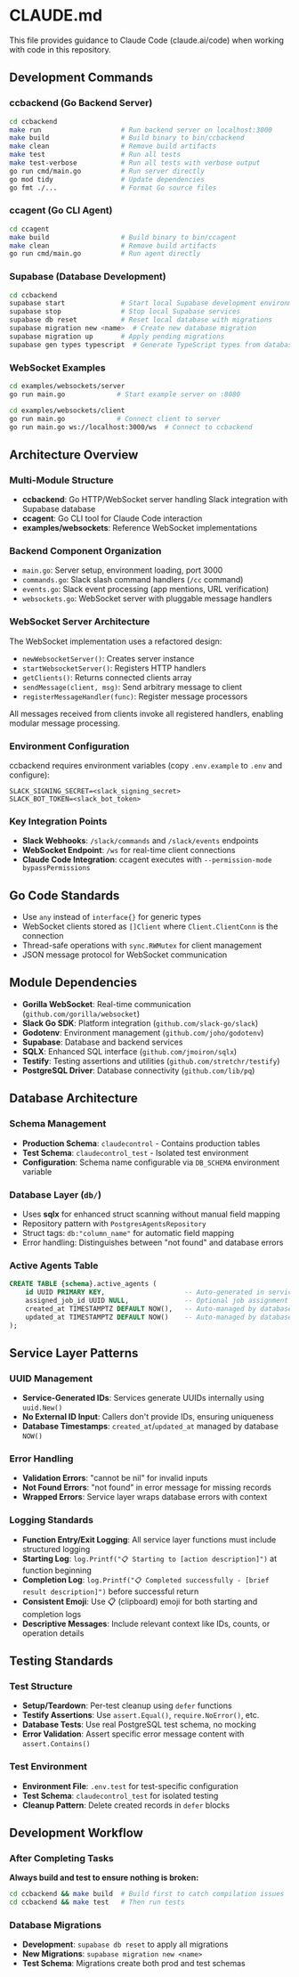 # CLAUDE.md

This file provides guidance to Claude Code (claude.ai/code) when working with code in this repository.

## Development Commands

### ccbackend (Go Backend Server)
```bash
cd ccbackend
make run                    # Run backend server on localhost:3000
make build                  # Build binary to bin/ccbackend
make clean                  # Remove build artifacts
make test                   # Run all tests
make test-verbose           # Run all tests with verbose output
go run cmd/main.go          # Run server directly
go mod tidy                 # Update dependencies
go fmt ./...                # Format Go source files
```

### ccagent (Go CLI Agent)
```bash
cd ccagent
make build                  # Build binary to bin/ccagent
make clean                  # Remove build artifacts
go run cmd/main.go          # Run agent directly
```

### Supabase (Database Development)
```bash
cd ccbackend
supabase start              # Start local Supabase development environment
supabase stop               # Stop local Supabase services
supabase db reset           # Reset local database with migrations
supabase migration new <name>  # Create new database migration
supabase migration up       # Apply pending migrations
supabase gen types typescript  # Generate TypeScript types from database schema
```

### WebSocket Examples
```bash
cd examples/websockets/server
go run main.go             # Start example server on :8080

cd examples/websockets/client  
go run main.go             # Connect client to server
go run main.go ws://localhost:3000/ws  # Connect to ccbackend
```

## Architecture Overview

### Multi-Module Structure
- **ccbackend**: Go HTTP/WebSocket server handling Slack integration with Supabase database
- **ccagent**: Go CLI tool for Claude Code interaction
- **examples/websockets**: Reference WebSocket implementations

### Backend Component Organization
- `main.go`: Server setup, environment loading, port 3000
- `commands.go`: Slack slash command handlers (`/cc` command)
- `events.go`: Slack event processing (app mentions, URL verification)  
- `websockets.go`: WebSocket server with pluggable message handlers

### WebSocket Server Architecture
The WebSocket implementation uses a refactored design:
- `newWebsocketServer()`: Creates server instance
- `startWebsocketServer()`: Registers HTTP handlers
- `getClients()`: Returns connected clients array
- `sendMessage(client, msg)`: Send arbitrary message to client
- `registerMessageHandler(func)`: Register message processors

All messages received from clients invoke all registered handlers, enabling modular message processing.

### Environment Configuration
ccbackend requires environment variables (copy `.env.example` to `.env` and configure):
```
SLACK_SIGNING_SECRET=<slack_signing_secret>
SLACK_BOT_TOKEN=<slack_bot_token>
```

### Key Integration Points
- **Slack Webhooks**: `/slack/commands` and `/slack/events` endpoints
- **WebSocket Endpoint**: `/ws` for real-time client connections
- **Claude Code Integration**: ccagent executes with `--permission-mode bypassPermissions`

## Go Code Standards
- Use `any` instead of `interface{}` for generic types
- WebSocket clients stored as `[]Client` where `Client.ClientConn` is the connection
- Thread-safe operations with `sync.RWMutex` for client management
- JSON message protocol for WebSocket communication

## Module Dependencies
- **Gorilla WebSocket**: Real-time communication (`github.com/gorilla/websocket`)
- **Slack Go SDK**: Platform integration (`github.com/slack-go/slack`)
- **Godotenv**: Environment management (`github.com/joho/godotenv`)
- **Supabase**: Database and backend services
- **SQLX**: Enhanced SQL interface (`github.com/jmoiron/sqlx`)
- **Testify**: Testing assertions and utilities (`github.com/stretchr/testify`)
- **PostgreSQL Driver**: Database connectivity (`github.com/lib/pq`)

## Database Architecture

### Schema Management
- **Production Schema**: `claudecontrol` - Contains production tables
- **Test Schema**: `claudecontrol_test` - Isolated test environment
- **Configuration**: Schema name configurable via `DB_SCHEMA` environment variable

### Database Layer (`db/`)
- Uses **sqlx** for enhanced struct scanning without manual field mapping
- Repository pattern with `PostgresAgentsRepository`
- Struct tags: `db:"column_name"` for automatic field mapping
- Error handling: Distinguishes between "not found" and database errors

### Active Agents Table
```sql
CREATE TABLE {schema}.active_agents (
    id UUID PRIMARY KEY,                    -- Auto-generated in service layer
    assigned_job_id UUID NULL,              -- Optional job assignment
    created_at TIMESTAMPTZ DEFAULT NOW(),   -- Auto-managed by database
    updated_at TIMESTAMPTZ DEFAULT NOW()    -- Auto-managed by database
);
```

## Service Layer Patterns

### UUID Management
- **Service-Generated IDs**: Services generate UUIDs internally using `uuid.New()`
- **No External ID Input**: Callers don't provide IDs, ensuring uniqueness
- **Database Timestamps**: `created_at`/`updated_at` managed by database `NOW()`

### Error Handling
- **Validation Errors**: "cannot be nil" for invalid inputs
- **Not Found Errors**: "not found" in error message for missing records
- **Wrapped Errors**: Service layer wraps database errors with context

### Logging Standards
- **Function Entry/Exit Logging**: All service layer functions must include structured logging
- **Starting Log**: `log.Printf("📋 Starting to [action description]")` at function beginning
- **Completion Log**: `log.Printf("📋 Completed successfully - [brief result description]")` before successful return
- **Consistent Emoji**: Use 📋 (clipboard) emoji for both starting and completion logs
- **Descriptive Messages**: Include relevant context like IDs, counts, or operation details

## Testing Standards

### Test Structure
- **Setup/Teardown**: Per-test cleanup using `defer` functions
- **Testify Assertions**: Use `assert.Equal()`, `require.NoError()`, etc.
- **Database Tests**: Use real PostgreSQL test schema, no mocking
- **Error Validation**: Assert specific error message content with `assert.Contains()`

### Test Environment
- **Environment File**: `.env.test` for test-specific configuration
- **Test Schema**: `claudecontrol_test` for isolated testing
- **Cleanup Pattern**: Delete created records in `defer` blocks

## Development Workflow

### After Completing Tasks
**Always build and test to ensure nothing is broken:**
```bash
cd ccbackend && make build  # Build first to catch compilation issues
cd ccbackend && make test   # Then run tests
```

### Database Migrations
- **Development**: `supabase db reset` to apply all migrations
- **New Migrations**: `supabase migration new <name>` 
- **Test Schema**: Migrations create both prod and test schemas